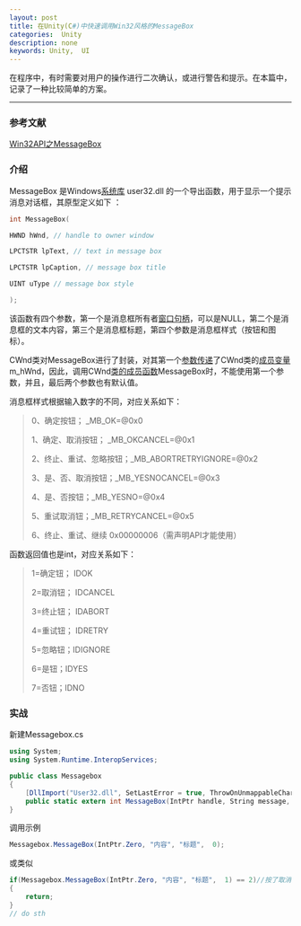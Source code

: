 ```yaml
---
layout: post
title: 在Unity(C#)中快速调用Win32风格的MessageBox
categories:  Unity
description: none
keywords: Unity,  UI
---
```


在程序中，有时需要对用户的操作进行二次确认，或进行警告和提示。在本篇中，记录了一种比较简单的方案。

------

### 参考文献

[Win32API之MessageBox](https://blog.csdn.net/james_1234/article/details/8672985)

### 介绍

MessageBox 是Windows[系统库](http://wenwen.soso.com/z/Search.e?sp=S系统库&ch=w.search.yjjlink&cid=w.search.yjjlink) user32.dll 的一个导出函数，用于显示一个提示消息对话框，其原型定义如下 ：

```C
int MessageBox(

HWND hWnd, // handle to owner window

LPCTSTR lpText, // text in message box

LPCTSTR lpCaption, // message box title

UINT uType // message box style

);
```

该函数有四个参数，第一个是消息框所有者[窗口句柄](http://wenwen.soso.com/z/Search.e?sp=S窗口句柄&ch=w.search.yjjlink&cid=w.search.yjjlink)，可以是NULL，第二个是消息框的文本内容，第三个是消息框标题，第四个参数是消息框样式（按钮和图标）。

CWnd类对MessageBox进行了封装，对其第一个[参数传递](http://wenwen.soso.com/z/Search.e?sp=S参数传递&ch=w.search.yjjlink&cid=w.search.yjjlink)了CWnd类的[成员变量](http://wenwen.soso.com/z/Search.e?sp=S成员变量&ch=w.search.yjjlink&cid=w.search.yjjlink) m_hWnd，因此，调用CWnd[类的成员函数](http://wenwen.soso.com/z/Search.e?sp=S类的成员函数&ch=w.search.yjjlink&cid=w.search.yjjlink)MessageBox时，不能使用第一个参数，并且，最后两个参数也有默认值。

消息框样式根据输入数字的不同，对应关系如下：

> 0、确定按钮； _MB_OK=@0x0
>
> 1、确定、取消按钮； _MB_OKCANCEL=@0x1
>
> 2、终止、重试、忽略按钮；_MB_ABORTRETRYIGNORE=@0x2
>
> 3、是、否、取消按钮；_MB_YESNOCANCEL=@0x3
>
> 4、是、否按钮；_MB_YESNO=@0x4
>
> 5、重试取消钮；_MB_RETRYCANCEL=@0x5
>
> 6、终止、重试、继续      0x00000006（需声明API才能使用）

函数返回值也是int，对应关系如下：

> 1=确定钮；  IDOK
>
> 2=取消钮；  IDCANCEL
>
> 3=终止钮；  IDABORT
>
> 4=重试钮；  IDRETRY
>
> 5=忽略钮；IDIGNORE
>
> 6=是钮；IDYES
>
> 7=否钮；IDNO  

### 实战

新建Messagebox.cs

```c#
using System;
using System.Runtime.InteropServices;

public class Messagebox
{
    [DllImport("User32.dll", SetLastError = true, ThrowOnUnmappableChar = true, CharSet = CharSet.Auto)]
    public static extern int MessageBox(IntPtr handle, String message, String title, int type);
}
```

调用示例

```C#
Messagebox.MessageBox(IntPtr.Zero, "内容", "标题",  0);
```

或类似

```c#
if(Messagebox.MessageBox(IntPtr.Zero, "内容", "标题",  1) == 2)//按了取消
{
	return;
}
// do sth
```

